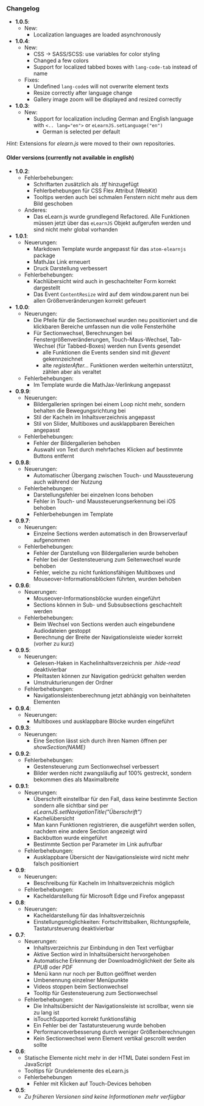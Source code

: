 ### Changelog

* __1.0.5__:
  * New:
    * Localization languages are loaded asynchronously
* __1.0.4__:
  * New:
    * CSS -> SASS/SCSS: use variables for color styling
    * Changed a few colors
    * Support for localized tabbed boxes with `lang-code-tab` instead of name
  * Fixes:
    * Undefined `lang-code`s will not overwrite element texts
    * Resize correctly after language change
    * Gallery image zoom will be displayed and resized correctly
* __1.0.3__:
  * New:
    * Support for localization including German and English language
    with `<.. lang="en">` or `eLearnJS.setLanguage("en")`
      * German is selected per default

_Hint:_ Extensions for _elearn.js_ were moved to their own repositories.

#### Older versions (currently not available in _english_)

* __1.0.2__:
  * Fehlerbehebungen:
    * Schriftarten zusätzlich als _.ttf_ hinzugefügt
    * Fehlerbehebungen für CSS Flex Attribut (WebKit)
    * Tooltips werden auch bei schmalen Fenstern nicht mehr aus dem Bild
    geschoben
  * Anderes:
    * Das eLearn.js wurde grundlegend Refactored. Alle Funktionen müssen jetzt
    über das `eLearnJS` Objekt aufgerufen werden und sind nicht mehr global
    vorhanden
* __1.0.1__:
  * Neuerungen:
    * Markdown Template wurde angepasst für das `atom-elearnjs` package
    * MathJax Link erneuert
    * Druck Darstellung verbessert
  * Fehlerbehebungen:
    * Kachlübersicht wird auch in geschachtelter Form korrekt dargestellt
    * Das Event `ContentResize` wird auf dem window.parent nun bei allen
    Größenveränderungen korrekt gefeuert
* __1.0.0__:
  * Neuerungen:
    * Die Pfeile für die Sectionwechsel wurden neu positioniert und die
    klickbaren Bereiche umfassen nun die volle Fensterhöhe
    * Für Sectionwechsel, Berechnungen bei Fenstergrößenveränderungen,
    Touch-Maus-Wechsel, Tab-Wechsel (für Tabbed-Boxes) werden nun Events
    gesendet
      * alle Funktionen die Events senden sind mit _@event_ gekennzeichnet
      * alte _registerAfter..._ Funktionen werden weiterhin unterstützt, zählen
      aber als veraltet
  * Fehlerbehebungen:
    * Im Template wurde die MathJax-Verlinkung angepasst
* __0.9.9__:
  * Neuerungen:
    * Bildergallerien springen bei einem Loop nicht mehr, sondern behalten
    die Bewegungsrichtung bei
    * Stil der Kacheln im Inhaltsverzeichnis angepasst
    * Stil von Slider, Multiboxes und ausklappbaren Bereichen angepasst
  * Fehlerbehebungen:
    * Fehler der Bildergallerien behoben
    * Auswahl von Text durch mehrfaches Klicken auf bestimmte Buttons entfernt
* __0.9.8__:
  * Neuerungen:
    * Automatischer Übergang zwischen Touch- und Maussteuerung auch während
    der Nutzung
  * Fehlerbehebungen:
    * Darstellungsfehler bei einzelnen Icons behoben
    * Fehler in Touch- und Maussteuerungserkennung bei iOS behoben
    * Fehlerbehebungen im Template
* __0.9.7__:
  * Neuerungen:
    * Einzelne Sections werden automatisch in den Browserverlauf aufgenommen
  * Fehlerbehebungen:
    * Fehler der Darstellung von Bildergallerien wurde behoben
    * Fehler bei der Gestensteuerung zum Seitenwechsel wurde behoben
    * Fehler, welche zu nicht funktionsfähigen Multiboxes und
    Mouseover-Informationsblöcken führten, wurden behoben
* __0.9.6__:
  * Neuerungen:
    * Mouseover-Informationsblöcke wurden eingeführt
    * Sections können in Sub- und Subsubsections geschachtelt werden
  * Fehlerbehebungen:
    * Beim Wechsel von Sections werden auch eingebundene Audiodateien gestoppt
    * Berechnung der Breite der Navigationsleiste wieder korrekt (vorher zu
    kurz)
* __0.9.5__:
  * Neuerungen:
    * Gelesen-Haken in Kachelinhaltsverzeichnis per _.hide-read_ deaktivierbar
    * Pfeiltasten können zur Navigation gedrückt gehalten werden
    * Umstrukturierungen der Ordner
  * Fehlerbehebungen:
    * Navigationsleistenberechnung jetzt abhängig von beinhalteten Elementen
* __0.9.4__:
  * Neuerungen:
     * Multiboxes und ausklappbare Blöcke wurden eingeführt
* __0.9.3__:
  * Neuerungen:
    * Eine Section lässt sich durch ihren Namen öffnen per _showSection(NAME)_
* __0.9.2__:
  * Fehlerbehebungen:
    * Gestensteuerung zum Sectionwechsel verbessert
    * Bilder werden nicht zwangsläufig auf 100% gestreckt, sondern bekommen dies
    als Maximalbreite
* __0.9.1__:
  * Neuerungen:
    * Überschrift einstellbar für den Fall, dass keine bestimmte Section sondern
    alle sichtbar sind per _eLearnJS.setNavigationTitle("Überschrift")_
    * Kachelübersicht
    * Man kann Funktionen registrieren, die ausgeführt werden sollen, nachdem
    eine andere Section angezeigt wird
    * Backbutton wurde eingeführt
    * Bestimmte Section per Parameter im Link aufrufbar
  * Fehlerbehebungen:
    * Ausklappbare Übersicht der Navigationsleiste wird nicht mehr falsch
    positioniert
* __0.9__:
  * Neuerungen:
    * Beschreibung für Kacheln im Inhaltsverzeichnis möglich
  * Fehlerbehebungen:
    * Kacheldarstellung für Microsoft Edge und Firefox angepasst
* __0.8__:
  * Neuerungen:
    * Kacheldarstellung für das Inhaltsverzeichnis
    * Einstellungsmöglichkeiten: Fortschrittsbalken, Richtungspfeile,
    Tastatursteuerung deaktivierbar
* __0.7__:
  * Neuerungen:
    * Inhaltsverzeichnis zur Einbindung in den Text verfügbar
    * Aktive Section wird in Inhaltsübersicht hervorgehoben
    * Automatische Erkennung der Downloadmöglichkeit der Seite als _EPUB_ oder
    _PDF_
    * Menü kann nur noch per Button geöffnet werden
    * Umbenennung einzelner Menüpunkte
    * Videos stoppen beim Sectionwechsel
    * Tooltip für Gestensteuerung zum Sectionwechsel
  * Fehlerbehebungen:
    * Die Inhaltsübersicht der Navigationsleiste ist scrollbar, wenn sie zu
    lang ist
    * isTouchSupported korrekt funktionsfähig
    * Ein Fehler bei der Tastatursteuerung wurde behoben
    * Performanceverbesserung durch weniger Größenberechnungen
    * Kein Sectionwechsel wenn Element vertikal gescrollt werden sollte
* __0.6__:
  * Statische Elemente nicht mehr in der HTML Datei sondern Fest im JavaScript
  * Tooltips für Grundelemente des eLearn.js
  * Fehlerbehebungen
    * Fehler mit Klicken auf Touch-Devices behoben
* __0.5__:
  * _Zu früheren Versionen sind keine Informationen mehr verfügbar_
